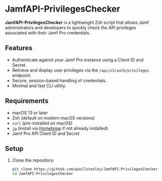 # JamfAPI-PrivilegesChecker

**JamfAPI-PrivilegesChecker** is a lightweight Zsh script that allows Jamf administrators and developers to quickly check the API privileges associated with their Jamf Pro credentials.

## Features

- Authenticate against your Jamf Pro instance using a Client ID and Secret.
- Retrieve and display user privileges via the `/api/v1/auth/privileges` endpoint.
- Secure, session-based handling of credentials.
- Minimal and fast CLI utility.

## Requirements

- macOS 13 or later
- Zsh (default on modern macOS versions)
- `curl` (pre-installed on macOS)
- [`jq`](https://stedolan.github.io/jq/) (install via [Homebrew](https://brew.sh) if not already installed)
- Jamf Pro API Client ID and Secret

## Setup

1. Clone the repository:
   ```bash
   git clone https://github.com/paullstanley/JamfAPI-PrivilegesChecker.git
   cd JamfAPI-PrivilegesChecker
